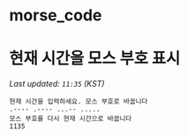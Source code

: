 # morse_code
# 현재 시간을 모스 부호 표시
<!-- MORSE_TIME_START -->
_Last updated: `11:35` (KST)_

```
현재 시간을 입력하세요. 모스 부호로 바꿉니다
.---- .---- ...-- .....
모스 부호를 다시 현재 시간으로 바꿉니다
1135
```
<!-- MORSE_TIME_END -->
